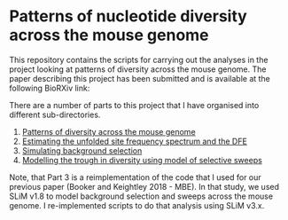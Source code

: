 # Patterns of nucleotide diversity across the mouse genome

This repository contains the scripts for carrying out the analyses in the project looking at patterns of diversity across the mouse genome. The paper describing this project has been submitted and is available at the following BioRXiv link:


There are a number of parts to this project that I have organised into different sub-directories. 

1. [Patterns of diversity across the mouse genome](Patterns_of_diversity/)
2. [Estimating the unfolded site frequency spectrum and the DFE](Estimate_uSFS_DFE/)
3. [Simulating background selection](Simulations/)
4. [Modelling the trough in diversity using model of selective sweeps](Fit_troughs)

Note, that Part 3 is a reimplementation of the code that I used for our previous paper (Booker and Keightley 2018 - MBE). In that study, we used SLiM v1.8 to model background selection and sweeps across the mouse genome. I re-implemented scripts to do that analysis using SLiM v3.x. 

